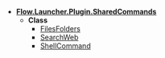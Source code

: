 - [**Flow.Launcher.Plugin.SharedCommands**](../Flow.Launcher.Plugin.SharedCommands.md)
  - **Class**
    - [FilesFolders](filesfolders.md)
    - [SearchWeb](searchweb.md)
    - [ShellCommand](shellcommand.md)